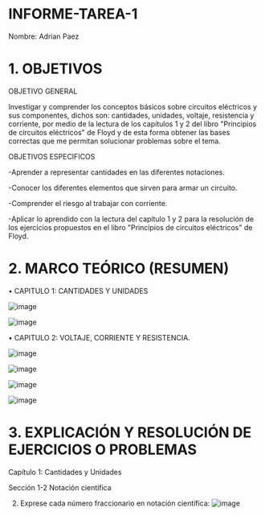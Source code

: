 # INFORME-TAREA-1
Nombre: Adrian Paez
# 1.  OBJETIVOS

OBJETIVO GENERAL

Investigar y comprender los conceptos básicos sobre circuitos eléctricos y sus componentes, dichos son: cantidades, unidades, voltaje, resistencia y corriente, por medio de la lectura de los capítulos 1 y 2 del libro "Principios de circuitos eléctricos" de Floyd y de esta forma obtener las bases correctas que me permitan solucionar problemas sobre el tema.

OBJETIVOS ESPECIFICOS

-Aprender a representar cantidades en las diferentes notaciones.

-Conocer los diferentes elementos que sirven para armar un circuito.

-Comprender el riesgo al trabajar con corriente.

-Aplicar lo aprendido con la lectura del capítulo 1 y 2 para la resolución de los ejercicios propuestos en el libro "Principios de circuitos eléctricos" de Floyd.

# 2.	MARCO TEÓRICO (RESUMEN)

•	CAPITULO 1: CANTIDADES Y UNIDADES

![image](https://user-images.githubusercontent.com/116814096/200996517-22638cca-8f5c-41fe-876c-af07fd548b6a.png)

![image](https://user-images.githubusercontent.com/116814096/200996618-d8a954e1-db15-4821-b1f5-fd591f54f157.png)

•	CAPITULO 2: VOLTAJE, CORRIENTE Y RESISTENCIA.

![image](https://user-images.githubusercontent.com/116814096/200996649-78667f61-b8e3-4439-9fbc-fb456af0d523.png)

![image](https://user-images.githubusercontent.com/116814096/200996662-86a2c49b-3d39-463b-a206-f59459cc0efb.png)

![image](https://user-images.githubusercontent.com/116814096/200996677-159354af-d840-4863-be2a-f1a5bd5331e9.png)

![image](https://user-images.githubusercontent.com/116814096/200996692-f4db5b4c-40b1-4dba-b451-af69ce82f984.png)

# 3.	EXPLICACIÓN Y RESOLUCIÓN DE EJERCICIOS O PROBLEMAS

Capítulo 1: Cantidades y Unidades

Sección 1-2 Notación científica 

2. Exprese cada número fraccionario en notación científica:
![image](https://user-images.githubusercontent.com/116814096/200996808-ee53b117-8396-4dae-9cbb-106875a6fbb2.png)


